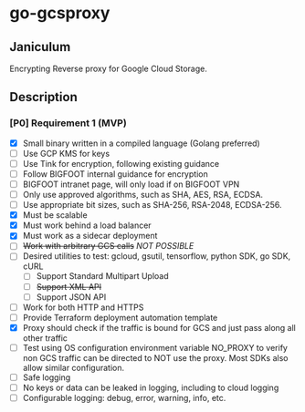 # go-gcsproxy

## Janiculum
Encrypting Reverse proxy for Google Cloud Storage.

## Description
### [P0] Requirement 1 (MVP)
- [x] Small binary written in a compiled language (Golang preferred)
- [ ] Use GCP KMS for keys
- [ ] Use Tink for encryption, following existing guidance
- [ ] Follow BIGFOOT internal guidance for encryption
- [ ] BIGFOOT intranet page, will only load if on BIGFOOT VPN
- [ ] Only use approved algorithms, such as SHA, AES, RSA, ECDSA.
- [ ] Use appropriate bit sizes, such as SHA-256, RSA-2048, ECDSA-256.
- [x] Must be scalable
- [x] Must work behind a load balancer
- [x] Must work as a sidecar deployment
- [ ] ~~Work with arbitrary GCS calls~~ *NOT POSSIBLE*
- [ ] Desired utilities to test: gcloud, gsutil, tensorflow, python SDK, go SDK, cURL
  - [ ] Support Standard Multipart Upload 
  - [ ] ~~Support XML API~~
  - [ ] Support JSON API
- [ ] Work for both HTTP and HTTPS
- [ ] Provide Terraform deployment automation template
- [x] Proxy should check if the traffic is bound for GCS and just pass along all other traffic
- [ ] Test using OS configuration environment variable NO_PROXY to verify non GCS traffic can be directed to NOT use the proxy. Most SDKs also allow similar configuration.
- [ ] Safe logging
- [ ] No keys or data can be leaked in logging, including to cloud logging
- [ ] Configurable logging: debug, error, warning, info, etc.
